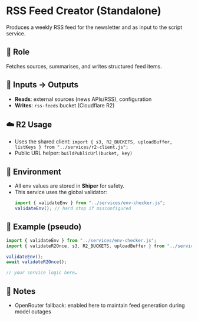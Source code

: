 # RSS Feed Creator (Standalone)

Produces a weekly RSS feed for the newsletter and as input to the script service.

## 🧩 Role
Fetches sources, summarises, and writes structured feed items.

## 🔗 Inputs → Outputs
- **Reads**: external sources (news APIs/RSS), configuration
- **Writes**: `rss-feeds` bucket (Cloudflare R2)

## ☁️ R2 Usage
- Uses the shared client: `import { s3, R2_BUCKETS, uploadBuffer, listKeys } from "../services/r2-client.js";`
- Public URL helper: `buildPublicUrl(bucket, key)`

## 🔐 Environment
- All env values are stored in **Shiper** for safety.
- This service uses the global validator:  
  ```js
  import { validateEnv } from "../services/env-checker.js";
  validateEnv(); // hard stop if misconfigured
  ```

## 🧪 Example (pseudo)
```js
import { validateEnv } from "../services/env-checker.js";
import { validateR2Once, s3, R2_BUCKETS, uploadBuffer } from "../services/r2-client.js";

validateEnv();
await validateR2Once();

// your service logic here…
```

## 🛟 Notes
- OpenRouter fallback: enabled here to maintain feed generation during model outages
